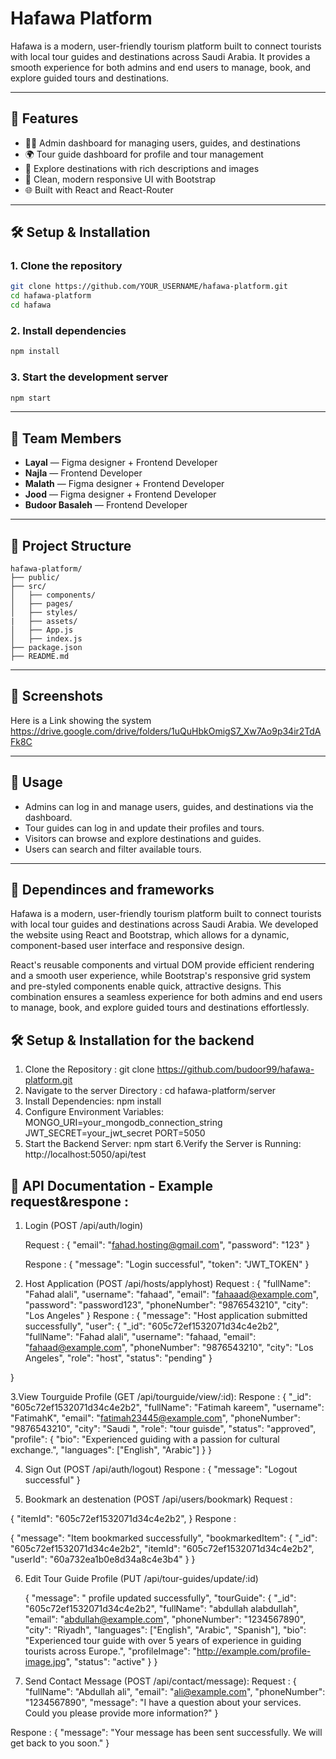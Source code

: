 ﻿# Hafawa Platform

Hafawa is a modern, user-friendly tourism platform built to connect tourists with local tour guides and destinations across Saudi Arabia. It provides a smooth experience for both admins and end users to manage, book, and explore guided tours and destinations.

---

## 🚀 Features

- 🧑‍💼 Admin dashboard for managing users, guides, and destinations
- 🌍 Tour guide dashboard for profile and tour management
- 🧭 Explore destinations with rich descriptions and images
- 🎨 Clean, modern responsive UI with Bootstrap
- 🌐 Built with React and React-Router

---

## 🛠️ Setup & Installation

### 1. Clone the repository

```bash
git clone https://github.com/YOUR_USERNAME/hafawa-platform.git
cd hafawa-platform
cd hafawa
```

### 2. Install dependencies

```bash
npm install
```

### 3. Start the development server

```bash
npm start
```

---

## 👥 Team Members

- **Layal** — Figma designer + Frontend Developer
- **Najla** — Frontend Developer
- **Malath** — Figma designer + Frontend Developer
- **Jood** — Figma designer + Frontend Developer
- **Budoor Basaleh** — Frontend Developer

---

## 📁 Project Structure

```
hafawa-platform/
├── public/
├── src/
│   ├── components/
│   ├── pages/
│   ├── styles/
|   ├── assets/
│   ├── App.js
│   ├── index.js
├── package.json
├── README.md
```

---

## 📸 Screenshots

Here is a Link showing the system
https://drive.google.com/drive/folders/1uQuHbkOmigS7_Xw7Ao9p34ir2TdAFk8C

---

## 💬 Usage

- Admins can log in and manage users, guides, and destinations via the dashboard.
- Tour guides can log in and update their profiles and tours.
- Visitors can browse and explore destinations and guides.
- Users can search and filter available tours.

---

## 💬 Dependinces and frameworks

Hafawa is a modern, user-friendly tourism platform built to connect tourists with local tour guides and destinations across Saudi Arabia. We developed the website using React and Bootstrap, which allows for a dynamic, component-based user interface and responsive design.

React's reusable components and virtual DOM provide efficient rendering and a smooth user experience, while Bootstrap's responsive grid system and pre-styled components enable quick, attractive designs. This combination ensures a seamless experience for both admins and end users to manage, book, and explore guided tours and destinations effortlessly.



## 🛠️ Setup & Installation for the backend 

 1. Clone the Repository :
    git clone https://github.com/budoor99/hafawa-platform.git
2. Navigate to the server Directory :
   cd hafawa-platform/server
3. Install Dependencies:
   npm install
4. Configure Environment Variables:
   MONGO_URI=your_mongodb_connection_string
   JWT_SECRET=your_jwt_secret
   PORT=5050
5. Start the Backend Server:
   npm start
6.Verify the Server is Running:
   http://localhost:5050/api/test




## 📁 API Documentation - Example request&respone :

1. Login (POST /api/auth/login)

   Request :
   {
  "email": "fahad.hosting@gmail.com",
  "password": "123"
}

   Respone :
   {
  "message": "Login successful",
  "token": "JWT_TOKEN"
}


2. Host Application (POST /api/hosts/applyhost)
   Request :
   {
  "fullName": "Fahad alali",
  "username": "fahaad",
  "email": "fahaaad@example.com",
  "password": "password123",
  "phoneNumber": "9876543210",
  "city": "Los Angeles"
}
   Respone :
 {
  "message": "Host application submitted successfully",
  "user": {
    "_id": "605c72ef1532071d34c4e2b2",
    "fullName": "Fahad alali",
    "username": "fahaad,
    "email": "fahaad@example.com",
    "phoneNumber": "9876543210",
    "city": "Los Angeles",
    "role": "host",
    "status": "pending"
     }

  }

  3.View Tourguide Profile (GET /api/tourguide/view/:id):
      Respone :
    {
   "_id": "605c72ef1532071d34c4e2b2",
  "fullName": "Fatimah kareem",
  "username": "FatimahK",
  "email": "fatimah23445@example.com",
  "phoneNumber": "9876543210",
  "city": "Saudi ",
  "role": "tour guisde",
  "status": "approved",
  "profile": {
    "bio": "Experienced guiding with a passion for cultural exchange.",
    "languages": ["English", "Arabic"]
  }
}

4. Sign Out (POST /api/auth/logout)
   Respone : {
  "message": "Logout successful"
}


5. Bookmark an destenation (POST /api/users/bookmark)
   Request :

{
  "itemId": "605c72ef1532071d34c4e2b2",
}
Respone : 

{
  "message": "Item bookmarked successfully",
  "bookmarkedItem": {
    "_id": "605c72ef1532071d34c4e2b2",
    "itemId": "605c72ef1532071d34c4e2b2",
    "userId": "60a732ea1b0e8d34a8c4e3b4"
  }
}


6. Edit Tour Guide Profile (PUT /api/tour-guides/update/:id)
   
   {
  "message": " profile updated successfully",
  "tourGuide": {
    "_id": "605c72ef1532071d34c4e2b2",
    "fullName": "abdullah alabdullah",
    "email": "abdullah@example.com",
    "phoneNumber": "1234567890",
    "city": "Riyadh",
    "languages": ["English", "Arabic", "Spanish"],
    "bio": "Experienced tour guide with over 5 years of experience in guiding tourists across Europe.",
    "profileImage": "http://example.com/profile-image.jpg",
    "status": "active"
  }
}

7. Send Contact Message (POST /api/contact/message):
   Request :
   {
  "fullName": "Abdullah ali",
  "email": "ali@example.com",
  "phoneNumber": "1234567890",
  "message": "I have a question about your services. Could you please provide more information?"
}

Respone :
{
  "message": "Your message has been sent successfully. We will get back to you soon."
}










  



   




    

